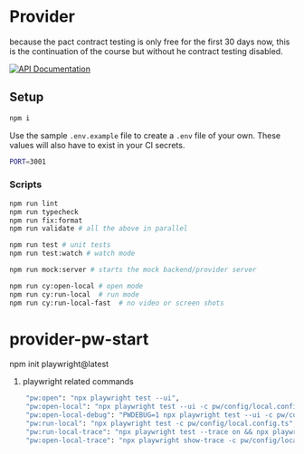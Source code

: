 
# Provider 

because the pact contract testing is only free for the first 30 days now, this is the continuation of the course but without he contract testing disabled.

[![API Documentation](https://img.shields.io/badge/API-DOCUMENTATION-blue?style=flat-square)](https://muratkeremozcan.github.io/provider/api-docs.html)

## Setup

```bash
npm i
```

Use the sample `.env.example` file to create a `.env` file of your own. These values will also have to exist in your CI secrets.

```bash
PORT=3001
```

### Scripts

```bash
npm run lint
npm run typecheck
npm run fix:format
npm run validate # all the above in parallel

npm run test # unit tests
npm run test:watch # watch mode

npm run mock:server # starts the mock backend/provider server

npm run cy:open-local # open mode
npm run cy:run-local  # run mode
npm run cy:run-local-fast  # no video or screen shots
```
# provider-pw-start

npm init playwright@latest

1. playwright related commands
```bash
    "pw:open": "npx playwright test --ui",
    "pw:open-local": "npx playwright test --ui -c pw/config/local.config.ts",
    "pw:open-local-debug": "PWDEBUG=1 npx playwright test --ui -c pw/config/local.config.ts",
    "pw:run-local": "npx playwright test -c pw/config/local.config.ts",
    "pw:run-local-trace": "npx playwright test --trace on && npx playwright show-report -c pw/config/local.config.ts",
    "pw:open-local-trace": "npx playwright show-trace -c pw/config/local.config.ts"
```
